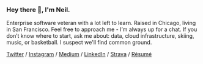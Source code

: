 ### Hey there 👋, I'm Neil.

Enterprise software veteran with a lot left to learn. Raised in Chicago, living in San Francisco. Feel free to approach me - I’m always up for a chat. If you don’t know where to start, ask me about: data, cloud infrastructure, skiing, music, or basketball. I suspect we'll find common ground.

[Twitter](https://twitter.com/neildahlke) / [Instagram](https://www.instagram.com/eklhad/) / [Medium](https://eklhad.medium.com/) / [LinkedIn](https://www.linkedin.com/in/neildahlke/) / [Strava](https://www.strava.com/athletes/4351145) / [Résumé](https://dahlke.io/static/resume.html)

<!--
**dahlke/dahlke** is a ✨ _special_ ✨ repository because its `README.md` (this file) appears on your GitHub profile.

[![dahlke's Top GitHub Languages](https://github-readme-stats.vercel.app/api/top-langs/?username=dahlke)](https://github.com/anuraghazra/github-readme-stats)

Here are some ideas to get you started:

- 🔭 I’m currently working on ...
- 🌱 I’m currently learning ...
- 👯 I’m looking to collaborate on ...
- 🤔 I’m looking for help with ...
- 💬 Ask me about ...
- 📫 How to reach me: ...
- 😄 Pronouns: ...
- ⚡ Fun fact: ...
-->
